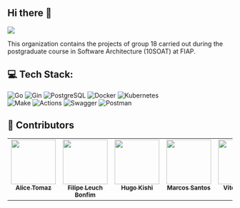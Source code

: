 ## Hi there 👋

<p align="left">
 <img src="https://readme-typing-svg.herokuapp.com/?lines=Welcome+to+10SOAT+G18+GH+Org!&center=true&width=360&height=30">
</p>

This organization contains the projects of group 18 carried out during the postgraduate course in Software Architecture (10SOAT) at FIAP.

## 💻 Tech Stack:

![Go](https://img.shields.io/badge/Code-Go-informational?style=for-the-badge&logo=go&color=00ADD8)
![Gin](https://img.shields.io/badge/Tools-Gin-informational?style=for-the-badge&logo=go&color=00ADD8)
![PostgreSQL](https://img.shields.io/badge/Tools-PostgreSQL-informational?style=for-the-badge&logo=postgresql&color=4169E1)
![Docker](https://img.shields.io/badge/Tools-Docker-informational?style=for-the-badge&logo=docker&color=2496ED)
![Kubernetes](https://img.shields.io/badge/Tools-Kubernetes-informational?style=for-the-badge&logo=kubernetes&color=326CE5)  
![Make](https://img.shields.io/badge/Tools-Make-informational?style=for-the-badge&logo=make&color=6D00CC)
![Actions](https://img.shields.io/badge/Tools-GitHub_Actions-informational?style=for-the-badge&logo=githubactions&color=222222)
![Swagger](https://img.shields.io/badge/Tools-Swagger-informational?style=for-the-badge&logo=swagger&color=85EA2D)
![Postman](https://img.shields.io/badge/Tools-Postman-informational?style=for-the-badge&logo=postman&color=FF6C37)


## 🤝 Contributors

<table>
  <tbody>
    <tr>
      <td align="center" valign="top" width="14.28%"><a href="https://github.com/atomaz"><img src="https://github.com/atomaz.png" width="100px;" alt=""/><br /><sub><b>Alice Tomaz</b></sub></a><br />
      <td align="center" valign="top" width="14.28%"><a href="https://github.com/filipe1309"><img src="https://github.com/filipe1309.png" width="100px;" alt=""/><br /><sub><b>Filipe Leuch Bonfim</b></sub></a><br />
      <td align="center" valign="top" width="14.28%"><a href="https://github.com/hugokishi"><img src="https://github.com/hugokishi.png" width="100px;" alt=""/><br /><sub><b>Hugo Kishi</b></sub></a><br />
      <td align="center" valign="top" width="14.28%"><a href="https://github.com/marcos-nsantos"><img src="https://github.com/marcos-nsantos.png" width="100px;" alt=""/><br /><sub><b>Marcos Santos</b></sub></a><br />
      <td align="center" valign="top" width="14.28%"><a href="https://github.com/vitorparras"><img src="https://github.com/vitorparras.png" width="100px;" alt=""/><br /><sub><b>Vitor Parras</b></sub></a><br />
    </tr>
  </tbody>
</table>

<!--

**Here are some ideas to get you started:**

🙋‍♀️ A short introduction - what is your organization all about?
🌈 Contribution guidelines - how can the community get involved?
👩‍💻 Useful resources - where can the community find your docs? Is there anything else the community should know?
🍿 Fun facts - what does your team eat for breakfast?
🧙 Remember, you can do mighty things with the power of [Markdown](https://docs.github.com/github/writing-on-github/getting-started-with-writing-and-formatting-on-github/basic-writing-and-formatting-syntax)
-->
